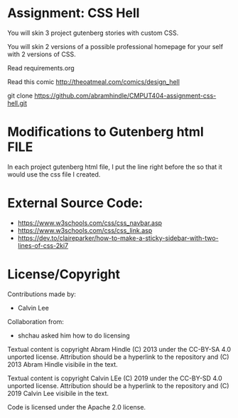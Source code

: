 Assignment: CSS Hell
====================

You will skin 3 project gutenberg stories with custom CSS.

You will skin 2 versions of a possible professional homepage for your
self with 2 versions of CSS.

Read requirements.org

Read this comic http://theoatmeal.com/comics/design_hell

git clone https://github.com/abramhindle/CMPUT404-assignment-css-hell.git

Modifications to Gutenberg html FILE
=================
In each project gutenberg html file, I put the line <link rel="stylesheet" type="text/css" href="main.css"> 
right before the </head> so that it would use the css file I created.

External Source Code:
=================
* https://www.w3schools.com/css/css_navbar.asp
* https://www.w3schools.com/css/css_link.asp
* https://dev.to/claireparker/how-to-make-a-sticky-sidebar-with-two-lines-of-css-2ki7

License/Copyright
=================
Contributions made by: 

* Calvin Lee

Collaboration from: 
* shchau asked him how to do licensing

Textual content is copyright Abram Hindle (C) 2013 under the CC-BY-SA
4.0 unported license. Attribution should be a hyperlink to the
repository and (C) 2013 Abram Hindle visibile in the text.

Textual content is copyright Calvin LEe (C) 2019 under the CC-BY-SD
4.0 unported license. Attribution should be a hyperlink to the
repository and (C) 2019 Calvin Lee visibile in the text.

Code is licensed under the Apache 2.0 license.


